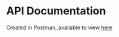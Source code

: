 # API Documentation

Created in Postman, available to view [here](https://documenter.getpostman.com/view/10247894/T1LJk8ek?version=latest)
